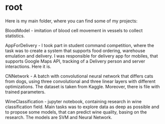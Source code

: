 # root
Here is my main folder, where you can find some of my projects:

BloodModel - imitation of blood cell movement in vessels to collect statistics.

AppForDelivery - I took part in student command competition, where the task was to create a system that supports food ordering, warehouse emulation and delivery. I was responsible for delivery app for mobiles, that supports Google Maps API, tracking of a Delivery person and server interactions. Here it is.

CNNetwork - A batch with convolutional neural network that differs cats from dogs, using three convolutional and three linear layers with different optimizations. The dataset is taken from Kaggle. Moreover, there is file with trained parameters.

WineClassification - jupyter notebook, containing research in wine classification field. Main tasks was to explore data as deep as possible and to propose some models, that can predict wine quality, basing on the research. The models are SVM and Neural Network.
